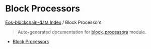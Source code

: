 # Block Processors

[Eos-blockchain-data Index](../README.md#eos-blockchain-data-index) /
Block Processors

> Auto-generated documentation for [block_processors](https://github.com/Krow10/eos-blockchain-data/blob/main/block_processors/__init__.py) module.

- [Block Processors](#block-processors)
